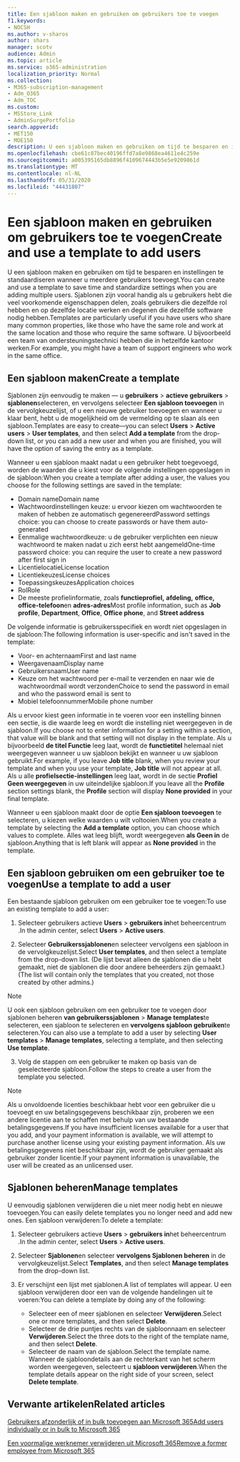 ```yaml
---
title: Een sjabloon maken en gebruiken om gebruikers toe te voegen
f1.keywords:
- NOCSH
ms.author: v-sharos
author: shars
manager: scotv
audience: Admin
ms.topic: article
ms.service: o365-administration
localization_priority: Normal
ms.collection:
- M365-subscription-management
- Adm_O365
- Adm_TOC
ms.custom:
- MSStore_Link
- AdminSurgePortfolio
search.appverid:
- MET150
- MOE150
description: U een sjabloon maken en gebruiken om tijd te besparen en instellingen te standaardiseren wanneer u meerdere gebruikers toevoegt.
ms.openlocfilehash: cbe61c87bec40196ffd7a8e9868ea4611e4c259e
ms.sourcegitcommit: a005395165db8896f4109674443b5e5e9209861d
ms.translationtype: MT
ms.contentlocale: nl-NL
ms.lasthandoff: 05/31/2020
ms.locfileid: "44431807"
---
```

# <a name="create-and-use-a-template-to-add-users"></a><span data-ttu-id="168d9-103">Een sjabloon maken en gebruiken om gebruikers toe te voegen</span><span class="sxs-lookup"><span data-stu-id="168d9-103">Create and use a template to add users</span></span>

<span data-ttu-id="168d9-104">U een sjabloon maken en gebruiken om tijd te besparen en instellingen te standaardiseren wanneer u meerdere gebruikers toevoegt.</span><span class="sxs-lookup"><span data-stu-id="168d9-104">You can create and use a template to save time and standardize settings when you are adding multiple users.</span></span> <span data-ttu-id="168d9-105">Sjablonen zijn vooral handig als u gebruikers hebt die veel voorkomende eigenschappen delen, zoals gebruikers die dezelfde rol hebben en op dezelfde locatie werken en degenen die dezelfde software nodig hebben.</span><span class="sxs-lookup"><span data-stu-id="168d9-105">Templates are particularly useful if you have users who share many common properties, like those who have the same role and work at the same location and those who require the same software.</span></span> <span data-ttu-id="168d9-106">U bijvoorbeeld een team van ondersteuningstechnici hebben die in hetzelfde kantoor werken.</span><span class="sxs-lookup"><span data-stu-id="168d9-106">For example, you might have a team of support engineers who work in the same office.</span></span>  

## <a name="create-a-template"></a><span data-ttu-id="168d9-107">Een sjabloon maken</span><span class="sxs-lookup"><span data-stu-id="168d9-107">Create a template</span></span>

<span data-ttu-id="168d9-108">Sjablonen zijn eenvoudig te maken &mdash; u **gebruikers**  >  **actieve gebruikers**  >  **sjablonen**selecteren, en vervolgens selecteer **Een sjabloon toevoegen** in de vervolgkeuzelijst, of u een nieuwe gebruiker toevoegen en wanneer u klaar bent, hebt u de mogelijkheid om de vermelding op te slaan als een sjabloon.</span><span class="sxs-lookup"><span data-stu-id="168d9-108">Templates are easy to create&mdash;you can select **Users** > **Active users** > **User templates**, and then select **Add a template** from the drop-down list, or you can add a new user and when you are finished, you will have the option of saving the entry as a template.</span></span>

<span data-ttu-id="168d9-109">Wanneer u een sjabloon maakt nadat u een gebruiker hebt toegevoegd, worden de waarden die u kiest voor de volgende instellingen opgeslagen in de sjabloon:</span><span class="sxs-lookup"><span data-stu-id="168d9-109">When you create a template after adding a user, the values you choose for the following settings are saved in the template:</span></span>

- <span data-ttu-id="168d9-110">Domain name</span><span class="sxs-lookup"><span data-stu-id="168d9-110">Domain name</span></span>
- <span data-ttu-id="168d9-111">Wachtwoordinstellingen keuze: u ervoor kiezen om wachtwoorden te maken of hebben ze automatisch gegenereerd</span><span class="sxs-lookup"><span data-stu-id="168d9-111">Password settings choice: you can choose to create passwords or have them auto-generated</span></span>
- <span data-ttu-id="168d9-112">Eenmalige wachtwoordkeuze: u de gebruiker verplichten een nieuw wachtwoord te maken nadat u zich eerst hebt aangemeld</span><span class="sxs-lookup"><span data-stu-id="168d9-112">One-time password choice: you can require the user to create a new password after first sign in</span></span>
- <span data-ttu-id="168d9-113">Licentielocatie</span><span class="sxs-lookup"><span data-stu-id="168d9-113">License location</span></span>
- <span data-ttu-id="168d9-114">Licentiekeuzes</span><span class="sxs-lookup"><span data-stu-id="168d9-114">License choices</span></span>
- <span data-ttu-id="168d9-115">Toepassingskeuzes</span><span class="sxs-lookup"><span data-stu-id="168d9-115">Application choices</span></span>
- <span data-ttu-id="168d9-116">Rol</span><span class="sxs-lookup"><span data-stu-id="168d9-116">Role</span></span>
- <span data-ttu-id="168d9-117">De meeste profielinformatie, zoals **functieprofiel,** **afdeling,** **office,** **office-telefoon**en **adres-adres**</span><span class="sxs-lookup"><span data-stu-id="168d9-117">Most profile information, such as **Job profile**, **Department**, **Office**, **Office phone**, and **Street address**</span></span> 

<span data-ttu-id="168d9-118">De volgende informatie is gebruikersspecifiek en wordt niet opgeslagen in de sjabloon:</span><span class="sxs-lookup"><span data-stu-id="168d9-118">The following information is user-specific and isn't saved in the template:</span></span>

- <span data-ttu-id="168d9-119">Voor- en achternaam</span><span class="sxs-lookup"><span data-stu-id="168d9-119">First and last name</span></span>
- <span data-ttu-id="168d9-120">Weergavenaam</span><span class="sxs-lookup"><span data-stu-id="168d9-120">Display name</span></span>
- <span data-ttu-id="168d9-121">Gebruikersnaam</span><span class="sxs-lookup"><span data-stu-id="168d9-121">User name</span></span>
- <span data-ttu-id="168d9-122">Keuze om het wachtwoord per e-mail te verzenden en naar wie de wachtwoordmail wordt verzonden</span><span class="sxs-lookup"><span data-stu-id="168d9-122">Choice to send the password in email and who the password email is sent to</span></span>
- <span data-ttu-id="168d9-123">Mobiel telefoonnummer</span><span class="sxs-lookup"><span data-stu-id="168d9-123">Mobile phone number</span></span>

<span data-ttu-id="168d9-124">Als u ervoor kiest geen informatie in te voeren voor een instelling binnen een sectie, is die waarde leeg en wordt die instelling niet weergegeven in de sjabloon.</span><span class="sxs-lookup"><span data-stu-id="168d9-124">If you choose not to enter information for a setting within a section, that value will be blank and that setting will not display in the template.</span></span> <span data-ttu-id="168d9-125">Als u bijvoorbeeld **de titel Functie** leeg laat, wordt de **functietitel** helemaal niet weergegeven wanneer u uw sjabloon bekijkt en wanneer u uw sjabloon gebruikt.</span><span class="sxs-lookup"><span data-stu-id="168d9-125">For example, if you leave **Job title** blank, when you review your template and when you use your template, **Job title** will not appear at all.</span></span> <span data-ttu-id="168d9-126">Als u alle **profielsectie-instellingen** leeg laat, wordt in de sectie **Profiel** **Geen weergegeven** in uw uiteindelijke sjabloon.</span><span class="sxs-lookup"><span data-stu-id="168d9-126">If you leave all the **Profile** section settings blank, the **Profile** section will display **None provided** in your final template.</span></span>

<span data-ttu-id="168d9-127">Wanneer u een sjabloon maakt door de optie **Een sjabloon toevoegen** te selecteren, u kiezen welke waarden u wilt voltooien.</span><span class="sxs-lookup"><span data-stu-id="168d9-127">When you create a template by selecting the **Add a template** option, you can choose which values to complete.</span></span> <span data-ttu-id="168d9-128">Alles wat leeg blijft, wordt weergegeven **als Geen in** de sjabloon.</span><span class="sxs-lookup"><span data-stu-id="168d9-128">Anything that is left blank will appear as **None provided** in the template.</span></span>

## <a name="use-a-template-to-add-a-user"></a><span data-ttu-id="168d9-129">Een sjabloon gebruiken om een gebruiker toe te voegen</span><span class="sxs-lookup"><span data-stu-id="168d9-129">Use a template to add a user</span></span>

<span data-ttu-id="168d9-130">Een bestaande sjabloon gebruiken om een gebruiker toe te voegen:</span><span class="sxs-lookup"><span data-stu-id="168d9-130">To use an existing template to add a user:</span></span>

1. <span data-ttu-id="168d9-131">Selecteer gebruikers actieve **Users**  >  **gebruikers in**het beheercentrum .</span><span class="sxs-lookup"><span data-stu-id="168d9-131">In the admin center, select **Users** > **Active users**.</span></span>

2. <span data-ttu-id="168d9-132">Selecteer **Gebruikerssjablonen**en selecteer vervolgens een sjabloon in de vervolgkeuzelijst.</span><span class="sxs-lookup"><span data-stu-id="168d9-132">Select **User templates**, and then select a template from the drop-down list.</span></span> <span data-ttu-id="168d9-133">(De lijst bevat alleen de sjablonen die u hebt gemaakt, niet de sjablonen die door andere beheerders zijn gemaakt.)</span><span class="sxs-lookup"><span data-stu-id="168d9-133">(The list will contain only the templates that you created, not those created by other admins.)</span></span>

 > [!NOTE]
 > <span data-ttu-id="168d9-134">U ook een sjabloon gebruiken om een gebruiker toe te voegen door sjablonen beheren **van gebruikerssjablonen**  >  **Manage templates**te selecteren, een sjabloon te selecteren en **vervolgens sjabloon gebruiken**te selecteren.</span><span class="sxs-lookup"><span data-stu-id="168d9-134">You can also use a template to add a user by selecting **User templates** > **Manage templates**, selecting a template, and then selecting **Use template**.</span></span>

3. <span data-ttu-id="168d9-135">Volg de stappen om een gebruiker te maken op basis van de geselecteerde sjabloon.</span><span class="sxs-lookup"><span data-stu-id="168d9-135">Follow the steps to create a user from the template you selected.</span></span>

> [!NOTE]
> <span data-ttu-id="168d9-136">Als u onvoldoende licenties beschikbaar hebt voor een gebruiker die u toevoegt en uw betalingsgegevens beschikbaar zijn, proberen we een andere licentie aan te schaffen met behulp van uw bestaande betalingsgegevens.</span><span class="sxs-lookup"><span data-stu-id="168d9-136">If you have insufficient licenses available for a user that you add, and your payment information is available, we will attempt to purchase another license using your existing payment information.</span></span> <span data-ttu-id="168d9-137">Als uw betalingsgegevens niet beschikbaar zijn, wordt de gebruiker gemaakt als gebruiker zonder licentie.</span><span class="sxs-lookup"><span data-stu-id="168d9-137">If your payment information is unavailable, the user will be created as an unlicensed user.</span></span>

## <a name="manage-templates"></a><span data-ttu-id="168d9-138">Sjablonen beheren</span><span class="sxs-lookup"><span data-stu-id="168d9-138">Manage templates</span></span>

<span data-ttu-id="168d9-139">U eenvoudig sjablonen verwijderen die u niet meer nodig hebt en nieuwe toevoegen.</span><span class="sxs-lookup"><span data-stu-id="168d9-139">You can easily delete templates you no longer need and add new ones.</span></span> <span data-ttu-id="168d9-140">Een sjabloon verwijderen:</span><span class="sxs-lookup"><span data-stu-id="168d9-140">To delete a template:</span></span>

1. <span data-ttu-id="168d9-141">Selecteer gebruikers actieve **Users**  >  **gebruikers in**het beheercentrum .</span><span class="sxs-lookup"><span data-stu-id="168d9-141">In the admin center, select **Users** > **Active users**.</span></span>

2. <span data-ttu-id="168d9-142">Selecteer **Sjablonen**en selecteer **vervolgens Sjablonen beheren** in de vervolgkeuzelijst.</span><span class="sxs-lookup"><span data-stu-id="168d9-142">Select **Templates**, and then select **Manage templates** from the drop-down list.</span></span>

3. <span data-ttu-id="168d9-143">Er verschijnt een lijst met sjablonen.</span><span class="sxs-lookup"><span data-stu-id="168d9-143">A list of templates will appear.</span></span> <span data-ttu-id="168d9-144">U een sjabloon verwijderen door een van de volgende handelingen uit te voeren:</span><span class="sxs-lookup"><span data-stu-id="168d9-144">You can delete a template by doing any of the following:</span></span>
    - <span data-ttu-id="168d9-145">Selecteer een of meer sjablonen en selecteer **Verwijderen**.</span><span class="sxs-lookup"><span data-stu-id="168d9-145">Select one or more templates, and then select **Delete**.</span></span> 
    - <span data-ttu-id="168d9-146">Selecteer de drie puntjes rechts van de sjabloonnaam en selecteer **Verwijderen**.</span><span class="sxs-lookup"><span data-stu-id="168d9-146">Select the three dots to the right of the template name, and then select **Delete**.</span></span>
    - <span data-ttu-id="168d9-147">Selecteer de naam van de sjabloon.</span><span class="sxs-lookup"><span data-stu-id="168d9-147">Select the template name.</span></span> <span data-ttu-id="168d9-148">Wanneer de sjabloondetails aan de rechterkant van het scherm worden weergegeven, selecteert u **sjabloon verwijderen**.</span><span class="sxs-lookup"><span data-stu-id="168d9-148">When the template details appear on the right side of your screen, select **Delete template**.</span></span>

## <a name="related-articles"></a><span data-ttu-id="168d9-149">Verwante artikelen</span><span class="sxs-lookup"><span data-stu-id="168d9-149">Related articles</span></span>

[<span data-ttu-id="168d9-150">Gebruikers afzonderlijk of in bulk toevoegen aan Microsoft 365</span><span class="sxs-lookup"><span data-stu-id="168d9-150">Add users individually or in bulk to Microsoft 365</span></span>](add-users.md)

[<span data-ttu-id="168d9-151">Een voormalige werknemer verwijderen uit Microsoft 365</span><span class="sxs-lookup"><span data-stu-id="168d9-151">Remove a former employee from Microsoft 365</span></span>](remove-former-employee.md)
  
